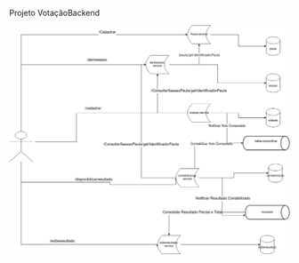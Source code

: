 
Projeto VotaçãoBackend


![VotacaoBackend](/imgs/Projeto_Design.png "Projeto e Design VotacaoBackend")